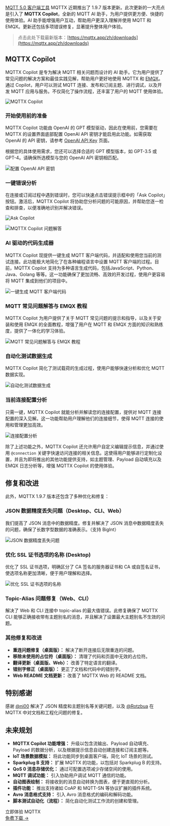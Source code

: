 [MQTT 5.0 客户端工具](https://mqttx.app/zh) MQTTX 近期推出了 1.9.7 版本更新。此次更新的一大亮点是引入了 **MQTTX Copilot**，全新的 MQTT AI 助手，为用户提供更方便、快捷的使用体验。AI 助手能增强用户互动，帮助用户更深入理解并使用 MQTT 和 EMQX。更新还包括多项错误修复，显著提升整体用户体验。

> 点击此处下载最新版本：[https://mqttx.app/zh/downloads](https://mqttx.app/zh/downloads)

## MQTTX Copilot

MQTTX Copilot 是专为解决 MQTT 相关问题而设计的 AI 助手。它为用户提供了常见问题的解决方案和最佳实践见解，帮助用户更好地使用 MQTTX 和 [EMQX](https://www.emqx.com/zh/products/emqx)。通过 Copilot，用户可以测试 MQTT 连接、发布和订阅主题、进行调试，以及开发 MQTT 应用与服务。不仅简化了操作流程，还丰富了用户的 MQTT 使用体验。

![MQTTX Copilot](https://assets.emqx.com/images/bdeccbc17b7f10b7cab98b9b811d0be9.png)

### 开始使用前的准备

MQTTX Copilot 功能由 OpenAI 的 GPT 模型驱动，因此在使用前，您需要在 MQTTX 的设置界面底部配置 OpenAI API 密钥才能启用此功能。如需获取 OpenAI 的 API 密钥，请参考 [OpenAI API Key](https://platform.openai.com/api-keys) 页面。

根据您的具体使用需求，您还可以选择合适的 GPT 模型版本，如 GPT-3.5 或 GPT-4。请确保所选模型与您的 OpenAI API 密钥相匹配。

![配置 OpenAI API 密钥](https://assets.emqx.com/images/eba0654f14045c75ee542575b1a42c90.png)

### 一键错误分析

在连接或订阅过程中遇到错误时，您可以快速点击错误提示框中的「Ask Copilot」按钮。激活后，MQTTX Copilot 将协助您分析问题的可能原因，并帮助您逐一检查和排查，以便准确地识别并解决错误。

![Ask Copilot](https://assets.emqx.com/images/66f4028a0d08d97a4fa39e96206395b2.png)

![MQTTX Copilot 问题解答](https://assets.emqx.com/images/d7360e7dd3245c4e217109558bbbdcdb.png)

### AI 驱动的代码生成器

MQTTX Copilot 现提供一键生成 MQTT 客户端代码，并适配和使用您当前的测试连接。此功能极大地简化了在各种编程语言中设置 MQTT 客户端的过程。目前，MQTTX Copilot 支持为多种语言生成代码，包括JavaScript、Python、Java、Golang 等等。这一功能确保了更加流畅、高效的开发过程，使用户更容易将 MQTT 集成到他们的项目中。

![一键生成 MQTT 客户端代码](https://assets.emqx.com/images/09f21a76879996112997e81f08c5a96f.png)

### MQTT 常见问题解答与 EMQX 教程

MQTTX Copilot 为用户提供了关于 MQTT 常见问题的提示和指导，以及关于安装和使用 EMQX 的全面教程，增强了用户在 MQTT 和 EMQX 方面的知识和熟练度，提供了一体化的学习体验。

![MQTT 常见问题解答与 EMQX 教程](https://assets.emqx.com/images/a90de902860234152328289e1de82714.png)

### 自动化测试数据生成

MQTTX Copilot 简化了测试载荷的生成过程，使用户能够快速分析和优化 MQTT 数据实现。

![自动化测试数据生成](https://assets.emqx.com/images/fe025f077a83c9969161e43973f4e635.png)

### 当前连接配置分析

只需一键，MQTTX Copilot 就能分析并解读您的连接配置，提供对 MQTT 连接配置的深入见解。这一功能帮助用户理解他们的连接细节，使得 MQTT 连接的使用和管理更加高效。

![连接配置分析](https://assets.emqx.com/images/9920b4bedd1dec4da1be745cef5c7c86.png)

除了上述功能之外，MQTTX Copilot 还允许用户自定义编辑提示信息，并通过使用 `@connection` 关键字快速访问连接的相关信息。这使得用户能够进行定制化设置，并且为即将推出的其他功能提供支持，如主题管理、Payload 自动填充以及 EMQX 日志分析等，增强 MQTTX Copilot 的使用体验。

## 修复和改进

此外，MQTTX 1.9.7 版本还包含了多种优化和修复：

### JSON 数据精度丢失问题（Desktop、CLI、Web）

我们提高了 JSON 消息中的数据精度。修复并解决了 JSON 消息中数据精度丢失的问题，确保了长数字型数据的准确表示。（支持 BigInt）

![JSON 数据精度丢失问题](https://assets.emqx.com/images/eb23a741042e945896f35874fa1f7a6f.png)

### 优化 SSL 证书选项的名称 (Desktop)

优化了 SSL 证书选项，明确区分了 CA 签名的服务器证书和 CA 或自签名证书，使选项名称更加清晰，便于用户理解和选择。

![优化 SSL 证书选项的名称](https://assets.emqx.com/images/76a82dcf2823d146184dbef445cb1f7c.png)

### Topic-Alias 问题修复（Web、CLI）

解决了 Web 和 CLI 连接中 topic-alias 的最大值错误。此修复确保了 MQTTX CLI 能够正确接收带有主题别名的消息，并且解决了设置最大主题别名不生效的问题。

### 其他修复和改进

- **重连问题修复（桌面版）：** 解决了断开连接后无限重连的问题。
- **移除未使用的占位符（桌面版）：** 清理了代码和页面中无效的占位符。
- **翻译更新（桌面版、Web）：** 改善了特定语言的翻译。
- **错别字修正（桌面版）：** 更正了文档和代码中的错别字。
- **Web README 文档更新：** 改善了 MQTTX Web 的 README 文档。

## 特别感谢

感谢 [@ni00](https://github.com/ni00) 解决了 JSON 精度和主题别名等关键问题，以及 [@Rotzbua](https://github.com/Rotzbua) 在 MQTTX 中对文档和工程化问题的修复。

## 未来规划

- **MQTTX Copilot 功能增强：** 升级以包含流输出、Payload 自动填充、Payload 的数据分析，以及根据提示信息自动创建连接和订阅主题等。
- **IoT 场景数据模拟：** 将此功能同步到桌面客户端，简化 IoT 场景的测试。
- **Sparkplug B 支持：** 扩展 MQTTX 的功能，以包括对 Sparkplug B 的支持。
- **QoS 0 消息存储优化：** 通过可配置选项减少存储空间的使用。
- **MQTT 调试功能：** 引入协助用户调试 MQTT 通信的功能。
- **自动图表绘制：** 将接收到的消息自动转换为图表，便于更直观的分析。
- **插件功能：** 推出支持诸如 CoAP 和 MQTT-SN 等协议扩展的插件系统。
- **Avro 消息格式支持：** 引入 Avro 消息格式的编码和解码功能。
- **脚本测试自动化（流程）：** 简化自动化测试工作流的创建和管理。



<section class="promotion">
    <div>
        立即体验 MQTTX
    </div>
    <a href="https://www.emqx.com/zh/try?product=MQTTX" class="button is-gradient px-5">免费下载 →</a>
</section>
